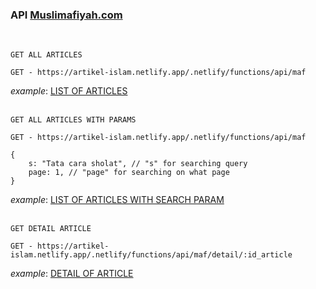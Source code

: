 ### API [Muslimafiyah.com](https://muslimafiyah.com/)
<br>

`GET ALL ARTICLES`
```
GET - https://artikel-islam.netlify.app/.netlify/functions/api/maf
```
_example_: [LIST OF ARTICLES](https://artikel-islam.netlify.app/.netlify/functions/api/maf)
<br>
<br>


`GET ALL ARTICLES WITH PARAMS`
```
GET - https://artikel-islam.netlify.app/.netlify/functions/api/maf
```
```
{
    s: "Tata cara sholat", // "s" for searching query
    page: 1, // "page" for searching on what page
}
```
_example_: [LIST OF ARTICLES WITH SEARCH PARAM](https://artikel-islam.netlify.app/.netlify/functions/api/maf?page=1&s=shalat)
<br>
<br>

`GET DETAIL ARTICLE`
```
GET - https://artikel-islam.netlify.app/.netlify/functions/api/maf/detail/:id_article
```
_example_: [DETAIL OF ARTICLE](https://artikel-islam.netlify.app/.netlify/functions/api/ks/detail/aHR0cHM6Ly9tdXNsaW1hZml5YWguY29tL3dhaGFpLWF5YWh0aWRhay10YWh1LWphbGFuLW1lbnVqdS1zdXJnYS1idWthbmthaC1lbmdrYXUtbmFoa29kYW55YS5odG1s)
